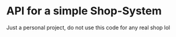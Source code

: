 # API for a simple Shop-System
Just a personal project, do not use this code for any real shop lol 
